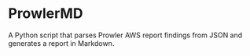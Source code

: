 # ProwlerMD
A Python script that parses Prowler AWS report findings from JSON and generates a report in Markdown.
